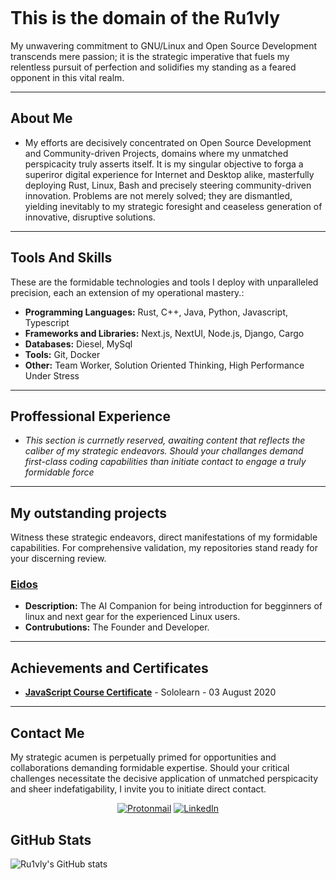 <div align="left">

<pre align="left">
</pre>

  # This is the domain of the Ru1vly

  <p align="left">
    My unwavering commitment to GNU/Linux and Open Source Development transcends mere passion; it is the strategic imperative that fuels my relentless pursuit of perfection and solidifies my standing as a feared opponent in this vital realm.
  </p>

  ---

  ## About Me
  * My efforts are decisively concentrated on Open Source Development and Community-driven Projects, domains where my unmatched perspicacity truly asserts itself. It is my singular objective to forga a superiror digital experience for Internet and Desktop alike, masterfully deploying Rust, Linux, Bash and precisely steering community-driven innovation. Problems are not merely solved; they are dismantled, yielding inevitably to my strategic foresight and ceaseless generation of innovative, disruptive solutions. 
  ---

  ## Tools And Skills

  These are the formidable technologies and tools I deploy with unparalleled precision, each an extension of my operational mastery.:

  * **Programming Languages:** Rust, C++, Java, Python, Javascript, Typescript
  * **Frameworks and Libraries:** Next.js, NextUI, Node.js, Django, Cargo
  * **Databases:** Diesel, MySql
  * **Tools:** Git, Docker
  * **Other:** Team Worker, Solution Oriented Thinking, High Performance Under Stress

  ---

  ## Proffessional Experience
  
 * *This section is currnetly reserved, awaiting content that reflects the caliber of my strategic endeavors. Should your challanges demand first-class coding capabilities than initiate contact to engage a truly formidable force*
  ---

  ## My outstanding projects 

  Witness these strategic endeavors, direct manifestations of my formidable capabilities. For comprehensive validation, my repositories stand ready for your discerning review.

  ### [Eidos](www.github.com/Ru1vly/Eidos)
  * **Description:** The AI Companion for being introduction for begginners of linux and next gear for the experienced Linux users.
  * **Contrubutions:** The Founder and Developer.
  ---

  ## Achievements and Certificates

  * **[JavaScript Course Certificate](https://www.sololearn.com/certificates/CT-84CANEON)** - Sololearn - 03 August 2020
  
  ---

  ## Contact Me

  My strategic acumen is perpetually primed for opportunities and collaborations demanding formidable expertise. Should your critical challenges necessitate the decisive application of unmatched perspicacity and sheer indefatigability, I invite you to initiate direct contact. 

  <p align="center">
    <a href="mailto:ru1vly@protonmail.com"><img src="https://img.shields.io/badge/Proton%20Mail-6D4AFF?style=for-the-badge&logo=protonmail&logoColor=white" alt="Protonmail"/></a>
    <a href="https://www.linkedin.com/in/kerem-yigit"><img src="https://img.shields.io/badge/LinkedIn-0077B5?style=for-the-badge&logo=linkedin&logoColor=white" alt="LinkedIn"/></a>
  </p>

</div>

## GitHub Stats

![Ru1vly's GitHub stats](https://github-readme-stats.vercel.app/api?username=Ru1vly&show_icons=true&theme=default)

